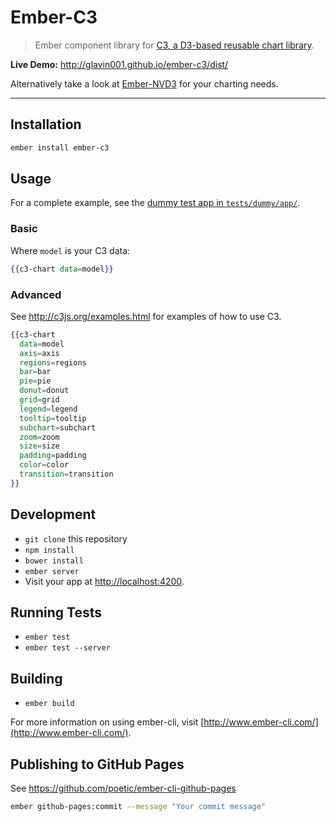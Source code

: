 # Ember-C3

> Ember component library for [C3, a D3-based reusable chart library](https://github.com/masayuki0812/c3).

**Live Demo:** http://glavin001.github.io/ember-c3/dist/

Alternatively take a look at [Ember-NVD3](https://github.com/Glavin001/ember-nvd3) for your charting needs.

---

## Installation

```bash
ember install ember-c3
```

## Usage

For a complete example, see the [dummy test app in `tests/dummy/app/`](https://github.com/Glavin001/ember-c3/tree/master/tests/dummy/app).

### Basic

Where `model` is your C3 data:

```handlebars
{{c3-chart data=model}}
```

### Advanced

See http://c3js.org/examples.html for examples of how to use C3.

```handlebars
{{c3-chart
  data=model
  axis=axis
  regions=regions
  bar=bar
  pie=pie
  donut=donut
  grid=grid
  legend=legend
  tooltip=tooltip
  subchart=subchart
  zoom=zoom
  size=size
  padding=padding
  color=color
  transition=transition
}}
```

## Development

* `git clone` this repository
* `npm install`
* `bower install`
* `ember server`
* Visit your app at [http://localhost:4200](http://localhost:4200).

## Running Tests

* `ember test`
* `ember test --server`

## Building

* `ember build`

For more information on using ember-cli, visit [http://www.ember-cli.com/](http://www.ember-cli.com/).

## Publishing to GitHub Pages

See https://github.com/poetic/ember-cli-github-pages

```bash
ember github-pages:commit --message "Your commit message"
```
